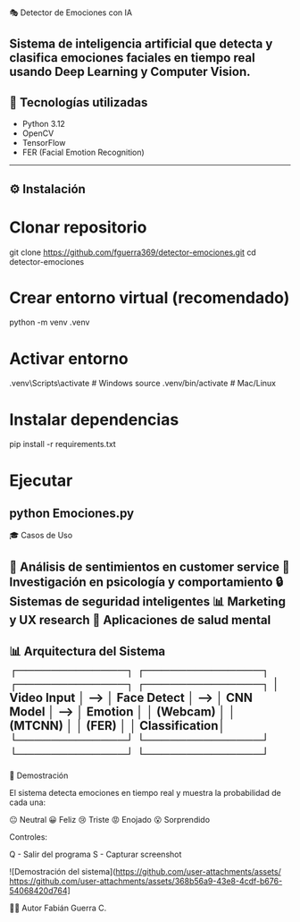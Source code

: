 🎭 Detector de Emociones con IA

Sistema de inteligencia artificial que detecta y clasifica emociones faciales en tiempo real usando Deep Learning y Computer Vision.
---
## 🧠 Tecnologías utilizadas
- Python 3.12
- OpenCV
- TensorFlow
- FER (Facial Emotion Recognition)
---
## ⚙️ Instalación
# Clonar repositorio
git clone https://github.com/fguerra369/detector-emociones.git
cd detector-emociones

# Crear entorno virtual (recomendado)
python -m venv .venv

# Activar entorno
.venv\Scripts\activate  # Windows
source .venv/bin/activate  # Mac/Linux

# Instalar dependencias
pip install -r requirements.txt

# Ejecutar
python Emociones.py
---
🎓 Casos de Uso

💼 Análisis de sentimientos en customer service
🧠 Investigación en psicología y comportamiento
🔒 Sistemas de seguridad inteligentes
📊 Marketing y UX research
💚 Aplicaciones de salud mental
---
📊 Arquitectura del Sistema
┌─────────────┐     ┌──────────────┐     ┌─────────────┐     ┌──────────────┐
│ Video Input │ --> │ Face Detect  │ --> │   CNN Model │ --> │   Emotion    │
│  (Webcam)   │     │   (MTCNN)    │     │   (FER)     │     │ Classification│
└─────────────┘     └──────────────┘     └─────────────┘     └──────────────┘
---
📸 Demostración

El sistema detecta emociones en tiempo real y muestra la probabilidad de cada una:

😐 Neutral
😀 Feliz
😢 Triste
😡 Enojado
😮 Sorprendido

Controles:

Q - Salir del programa
S - Capturar screenshot


![Demostración del sistema](https://github.com/user-attachments/assets/ https://github.com/user-attachments/assets/368b56a9-43e8-4cdf-b676-54068420d764]


👨‍💻 Autor 
Fabián Guerra C.

